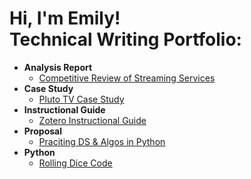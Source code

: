 <h1>Hi, I'm Emily! <br/><a 

<h2>Technical Writing Portfolio:</h2>

- <b>Analysis Report</b>
  - [Competitive Review of Streaming Services](https://github.com/emilysuranie/CompetitiveReview)
- <b>Case Study</b>
  - [Pluto TV Case Study](https://github.com/emilysuranie/PlutoTVCaseStudy)
- <b>Instructional Guide</b>
  - [Zotero Instructional Guide](https://github.com/emilysuranie/ZoteroHomepage)
- <b>Proposal</b>
  - [Praciting DS & Algos in Python](https://github.com/joshmadakor1/Algorithms-Practice)
- <b>Python</b>
  - [Rolling Dice Code](https://github.com/emilysuranie/DiceLab)
<!--
<h2> 🤳 Connect with me:</h2>

[<img align="left" alt="JoshMadakor | YouTube" width="22px" src="https://cdn.jsdelivr.net/npm/simple-icons@v3/icons/youtube.svg" />][youtube]
[<img align="left" alt="JoshMadakor | Twitter" width="22px" src="https://cdn.jsdelivr.net/npm/simple-icons@v3/icons/twitter.svg" />][twitter]
[<img align="left" alt="JoshMadakor | LinkedIn" width="22px" src="https://cdn.jsdelivr.net/npm/simple-icons@v3/icons/linkedin.svg" />][linkedin]
[<img align="left" alt="JoshMadakor | Instagram" width="22px" src="https://cdn.jsdelivr.net/npm/simple-icons@v3/icons/instagram.svg" />][instagram]
-->
<!--
[twitter]: https://twitter.com/joshmadakor
[youtube]: https://www.youtube.com/c/joshmadakor
[instagram]: https://www.instagram.com/joshmadakor/
[linkedin]: https://linkedin.com/in/joshmadakor
-->
<!--
**joshmadakor1/joshmadakor1** is a ✨ _special_ ✨ repository because its `README.md` (this file) appears on your GitHub profile.

Here are some ideas to get you started:

- 🔭 I’m currently working on ...
- 🌱 I’m currently learning ...
- 👯 I’m looking to collaborate on ...
- 🤔 I’m looking for help with ...
- 💬 Ask me about ...
- 📫 How to reach me: ...
- 😄 Pronouns: ...
- ⚡ Fun fact: ...
-->
